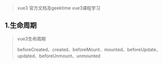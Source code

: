 >vue3 官方文档及geektime vue3课程学习

## 1.生命周期
>vue3生命周期
>
>beforeCreated、created、beforeMount、mounted、beforeUpdate、updated、beforeUnmount、unmounted
>

